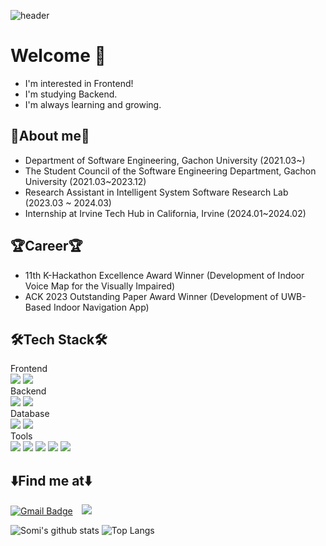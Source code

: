 ![header](https://capsule-render.vercel.app/api?type=waving&text=Nam%20Somi)
# Welcome 👋
* I'm interested in Frontend!
* I'm studying Backend.
* I'm always learning and growing.
## 🐰About me🐰
* Department of Software Engineering, Gachon University (2021.03~)
* The Student Council of the Software Engineering Department, Gachon University (2021.03~2023.12)
* Research Assistant in Intelligent System Software Research Lab (2023.03 ~ 2024.03)
* Internship at Irvine Tech Hub in California, Irvine (2024.01~2024.02)

## 🏆Career🏆
* 11th K-Hackathon Excellence Award Winner (Development of Indoor Voice Map for the Visually Impaired)
* ACK 2023 Outstanding Paper Award Winner (Development of UWB-Based Indoor Navigation App)

## 🛠️Tech Stack🛠️
Frontend  
<img src="https://img.shields.io/badge/React-61DAFB?style=flat-square&logo=React&logoColor=white"/></a>
<img src="https://img.shields.io/badge/JavaScript-F7DF1E?style=flat-square&logo=javascript&logoColor=white"/></a>  
Backend  
<img src="https://img.shields.io/badge/JAVA-007396?style=flat&logo=Java&logoColor=white"/>
<img src="https://img.shields.io/badge/SpringBoot-6DB33F?style=flat-square&logo=springboot&logoColor=white"/></a>  
Database  
<img src="https://img.shields.io/badge/Firebase-FFCA28?style=flat-square&logo=firebase&logoColor=white"/></a>
<img src="https://img.shields.io/badge/MySQL-4479A1?style=flat-square&logo=mysql&logoColor=white"/></a>  
Tools  
<img src="https://img.shields.io/badge/VisualStudio-5C2D91?style=flat-square&logo=visualstudio&logoColor=white"/></a>
<img src="https://img.shields.io/badge/VisualStudioCode-007ACC?style=flat-square&logo=visualstudiocode&logoColor=white"/></a>
<img src="https://img.shields.io/badge/Eclipse-2C2255?style=flat-square&logo=eclipseide&logoColor=white"/></a>
<img src="https://img.shields.io/badge/Jupyter-F37626?style=flat-square&logo=jupyter&logoColor=white"/></a>
<img src="https://img.shields.io/badge/AndroidStudio-3DDC84?style=flat-square&logo=androidstudio&logoColor=white"/></a>  

## ⬇️Find me at⬇️
[![Gmail Badge](https://img.shields.io/badge/Gmail-d14836?style=flat-square&logo=Gmail&logoColor=white&link=mailto:somi4219@gmail.com)](mailto:somi4219@gmail.com)
<a href="https://instagram.com/ns0mmy">
    <img 
        src="http://img.shields.io/badge/-Instagram-black?style=flat&logo=Instagram&link=https://instagram.com/ns0mmy/"
        style="height : auto; margin-left : 10px; margin-right : 10px;"/>
</a>

![Somi's github stats](https://github-readme-stats.vercel.app/api?username=somi4219&show_icons=true&theme=buefy)
![Top Langs](https://github-readme-stats.vercel.app/api/top-langs/?username=somi4219&layout=compact&theme=buefy)
